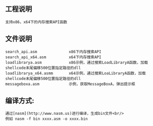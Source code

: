 ## 工程说明
    支持x86，x64下的内存搜索API函数

## 文件说明
	search_api.asm              x86下内存搜索API
	search_api_x64.asm          x64下内存搜索API
	loadlibrarya.asm            x86示例，通过搜索LoadLibraryA函数，加载shellcode末尾偏移500位置指定路径的dll
	loadlibrarya_x64.asmm       x64示例，通过搜索LoaLibraryA函数，加载shellcode末尾偏移500位置指定路径的dll
	messageboxa.asm             示例，获取MessageBoxA，弹出提示框

## 编译方式:
	通过[nasm](http://www.nasm.us)进行编译，生成bin文件<br/>
	例如 nasm -f bin xxxx.asm -o xxxx.bin


